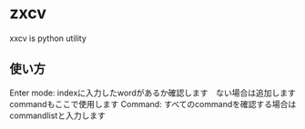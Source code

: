 # zxcv
xxcv is python utility

## 使い方
Enter mode: indexに入力したwordがあるか確認します　ない場合は追加します　commandもここで使用します
Command: すべてのcommandを確認する場合はcommandlistと入力します
